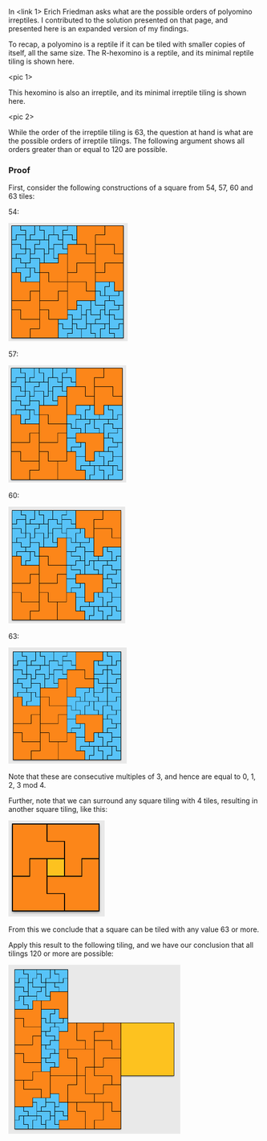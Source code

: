 In <link 1> Erich Friedman asks what are the possible orders of polyomino irreptiles. I contributed to the solution presented on that 
page, and presented here is an expanded version of my findings. 

To recap, a polyomino is a reptile if it can be tiled with smaller copies of itself, all the same size. The R-hexomino is a reptile, and its minimal 
reptile tiling is shown here. 

<pic 1>

This hexomino is also an irreptile, and its minimal irreptile tiling is shown here. 

<pic 2> 

While the order of the irreptile tiling is 63, the question at hand is what are the possible orders of irreptile tilings. The following argument shows 
all orders greater than or equal to 120 are possible. 
  
### Proof
First, consider the following constructions of a square from 54, 57, 60 and 63 tiles:

54: 

![54](/assets/images/2022-09-04/pic-3.png "54")

57: 

![57](/assets/images/2022-09-04/pic-4.png "57")

60: 

![60](/assets/images/2022-09-04/pic-5.png "60")

63: 

![63](/assets/images/2022-09-04/pic-6.png "63")

Note that these are consecutive multiples of 3, and hence are equal to 0, 1, 2, 3 mod 4. 

Further, note that we can surround any square tiling with 4 tiles, resulting in another square tiling, like this:

![pic-7](/assets/images/2022-09-04/pic-7.png "pic-7")

From this we conclude that a square can be tiled with any value 63 or more. 

Apply this result to the following tiling, and we have our conclusion that all tilings 120 or more are possible:

![pic-8](/assets/images/2022-09-04/pic-8.png "pic-8")




